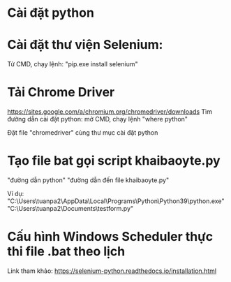 # Cài đặt python

# Cài đặt thư viện Selenium: 
  Từ CMD, chạy lệnh: "pip.exe install selenium"
# Tải Chrome Driver
  https://sites.google.com/a/chromium.org/chromedriver/downloads
  Tìm đường dẫn cài đặt python: mở CMD, chạy lệnh "where python"
  
  Đặt file "chromedriver" cùng thư mục cài đặt python

# Tạo file bat gọi script khaibaoyte.py
  "đường dẫn python" "đường dẫn đến file khaibaoyte.py"
  
  Ví dụ: "C:\Users\tuanpa2\AppData\Local\Programs\Python\Python39\python.exe" "C:\Users\tuanpa2\Documents\testform.py"

# Cấu hình Windows Scheduler thực thi file .bat theo lịch

Link tham khảo:
https://selenium-python.readthedocs.io/installation.html
